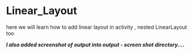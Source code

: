 # Linear_Layout
here we will learn how to add linear layout in activity , nested LinearLayout too


***I also added screenshot of output into output - screen shot directory....***

